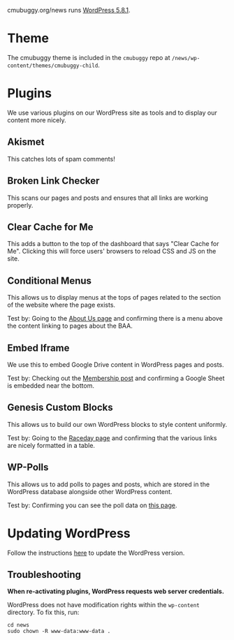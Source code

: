 cmubuggy.org/news runs [WordPress 5.8.1](http://wordpress.org/).

# Theme
The cmubuggy theme is included in the `cmubuggy` repo at `/news/wp-content/themes/cmubuggy-child`.

# Plugins
We use various plugins on our WordPress site as tools and to display our content more nicely.

## Akismet

This catches lots of spam comments!

## Broken Link Checker

This scans our pages and posts and ensures that all links are working properly.

## Clear Cache for Me

This adds a button to the top of the dashboard that says "Clear Cache for Me". Clicking this will force users' browsers to reload CSS and JS on the site.

## Conditional Menus

This allows us to display menus at the tops of pages related to the section of the website where the page exists.

Test by: Going to the [About Us page](https://cmubuggy.org/about/) and confirming there is a menu above the content linking to pages about the BAA.

## Embed Iframe

We use this to embed Google Drive content in WordPress pages and posts.

Test by: Checking out the [Membership post](https://cmubuggy.org/news/2019/11/giving-cmu-day-and-new-membership-levels/?s=membership) and confirming a Google Sheet is embedded near the bottom.

## Genesis Custom Blocks

This allows us to build our own WordPress blocks to style content uniformly.

Test by: Going to the [Raceday page](https://cmubuggy.org/raceday) and confirming that the various links are nicely formatted in a table.

## WP-Polls

This allows us to add polls to pages and posts, which are stored in the WordPress database alongside other WordPress content.

Test by: Confirming you can see the poll data on [this page](https://cmubuggy.org/news/2010/03/thursday-poll-for-love-or-buggy).


# Updating WordPress
Follow the instructions [here](https://wordpress.org/support/article/upgrading-wordpress-extended-instructions/) to update the WordPress version.

## Troubleshooting
**When re-activating plugins, WordPress requests web server credentials.**

WordPress does not have modification rights within the `wp-content` directory. To fix this, run:

```
cd news
sudo chown -R www-data:www-data .
```
